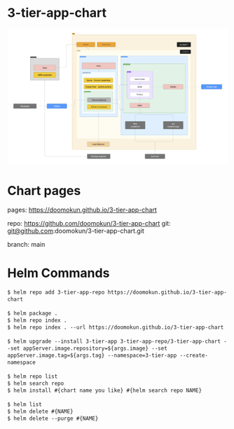# 3-tier-app-chart

![alt text](./arc.jpg)

# Chart pages

pages: https://doomokun.github.io/3-tier-app-chart

repo: https://github.com/doomokun/3-tier-app-chart
git: git@github.com:doomokun/3-tier-app-chart.git

branch: main

# Helm Commands

```
$ helm repo add 3-tier-app-repo https://doomokun.github.io/3-tier-app-chart

$ helm package .
$ helm repo index .
$ helm repo index . --url https://doomokun.github.io/3-tier-app-chart

$ helm upgrade --install 3-tier-app 3-tier-app-repo/3-tier-app-chart --set appServer.image.repository=${args.image} --set appServer.image.tag=${args.tag} --namespace=3-tier-app --create-namespace

$ helm repo list
$ helm search repo
$ helm install #{chart name you like} #{helm search repo NAME}

$ helm list
$ helm delete #{NAME}
$ helm delete --purge #{NAME}
```
